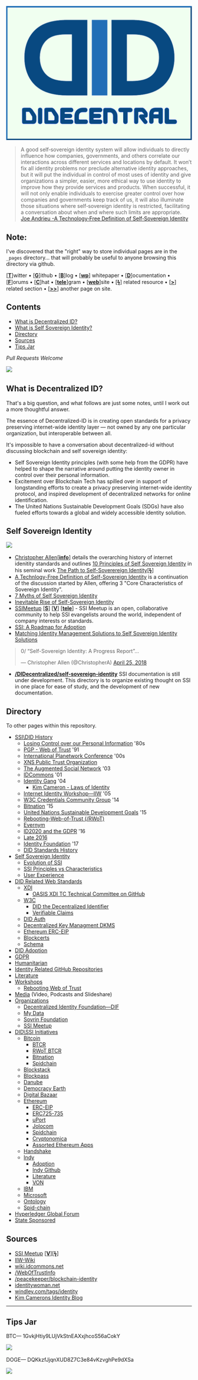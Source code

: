 <center><img src="assets/img/didecentral.png"/></center>


>A good self‐sovereign identity system will allow individuals to directly influence how companies, governments, and others correlate our interactions across different services and locations by default. It won’t fix all identity problems nor preclude alternative identity approaches, but it will put the individual in control of most uses of identity and give organizations a simpler, easier, more ethical way to use identity to improve how they provide services and products. When successful, it will not only enable individuals to exercise greater control over how companies and governments keep track of us, it will also illuminate those situations where self‐sovereign identity is restricted, facilitating a conversation about when and where such limits are appropriate. [Joe Andrieu -A Technology‐Free Definition of Self‐Sovereign Identity](https://github.com/jandrieu/rebooting-the-web-of-trust-fall2016/blob/master/topics-and-advance-readings/a-technology-free-definition-of-self-sovereign-identity.pdf)

## Note:

I've discovered that the "right" way to store individual pages are in the `_pages` directory... that will probably be useful to anyone browsing this directory via github.


[[**T**](#contents)]witter • [[**G**](#contents)]ithub • [[**B**](#contents)]log • [[**wp**](#contents)] whitepaper • [[**D**](#contents)]ocumentation • [[**F**](#contents)]orums • [[**C**](#contents)]hat • [[**tele**](#contents)]gram • [[**web**](#contents)]site
• [[**ϟ**](#contents)] related resource • [[**>**](#contents)] related section • [[**>>**](#contents)] another page on site.

## Contents
* [What is Decentralized ID?](#what-is-decentralized-id)
* [What is Self Sovereign Identity?](#self-sovereign-identity)
* [Directory](#directory)
* [Sources](#sources)
* [Tips Jar](#tips-jar)

*Pull Requests Welcome*




![](https://i.imgur.com/9KpJRDr.png)


## What is Decentralized ID?

That's a big question, and what follows are just some notes, until I work out a more thoughtful answer.

The essence of Decentralized-ID is in creating open standards for a privacy preserving internet-wide identity layer — not owned by any one particular organization, but interoperable between all.

It's impossible to have a conversation about decentralized-id without discussing blockchain and self sovereign identity: 
  * Self Sovereign Identity principles (with some help from the GDPR) have helped to shape the narrative around putting the identity owner in control over their personal information.
  * Excitement over Blockchain Tech has spilled over in support of longstanding efforts to create a privacy preserving internet-wide identity protocol, and inspired development of decentralized networks for online identification. 
  * The United Nations Sustainable Development Goals (SDGs) have also fueled efforts towards a global and widely accessible identity solution.



## Self Sovereign Identity

![](https://imgur.com/3zz62kpl.png)


* [Christopher Allen](http://www.lifewithalacrity.com/)[[**info**](https://christophera.info/)] details the overarching history of internet idenitity standards and outlines [10 Principles of Self Sovereign Identity](https://github.com/WebOfTrustInfo/self-sovereign-identity/blob/master/self-sovereign-identity-principles.md) in his seminal work [The Path to Self-Soverereign Identity](http://www.lifewithalacrity.com/2016/04/the-path-to-self-soverereign-identity.html)[[**ϟ**](https://www.coindesk.com/path-self-sovereign-identity/amp/)]
* <a href="https://github.com/jandrieu/rebooting-the-web-of-trust-fall2016/raw/master/topics-and-advance-readings/a-technology-free-definition-of-self-sovereign-identity.pdf"><u>A Technlogy-Free Definition of Self-Sovereign Identity</u></a> is a continuation of the discussion started by Allen, offering 3 "Core Characteristics of Sovereign Identity".
* [7 Myths of Self Sovereign Identity](https://medium.com/evernym/7-myths-of-self-sovereign-identity-67aea7416b1)
* [Inevitable Rise of Self-Sovereign Identity](https://sovrin.org/wp-content/uploads/2018/03/The-Inevitable-Rise-of-Self-Sovereign-Identity.pdf)
* [SSIMeetup](http://ssimeetup.org/) [[**S**](https://www.slideshare.net/SSIMeetup/presentations)] [[**V**](https://www.youtube.com/channel/UCSqSTlKdbbCM1muGOhDa3Og)] [[**tele**](https://t.me/SSIMeetup)]
\- SSI Meetup is an open, collaborative community to help SSI evangelists around the world, independent of company interests or standards. 
* [SSI: A Roadmap for Adoption](https://github.com/WebOfTrustInfo/rebooting-the-web-of-trust-spring2018/blob/master/final-documents/a-roadmap-for-ssi.md)
* [Matching Identity Management Solutions to Self Sovereign Identity Solutions](https://www.slideshare.net/TommyKoens/matching-identity-management-solutions-to-selfsovereign-identity-principles)
<blockquote class="twitter-tweet" data-lang="en"><p lang="en" dir="ltr">0/ “Self-Sovereign Identity: A Progress Report”…</p>&mdash; Christopher Allen (@ChristopherA) <a href="https://twitter.com/ChristopherA/status/989120215702261761?ref_src=twsrc%5Etfw">April 25, 2018</a></blockquote>

* **[/DIDecentralized/self-sovereign-identity](self-sovereign-identity)** SSI documentation is still under development. This directory is to organize existing thought on SSI in one place for ease of study, and the development of new documentation.






## Directory
To other pages within this repository.

  * [SSI\DID History](_pages/history.md) 
    * [Losing Control over our Personal Information](_pages/history.md#losing-control-over-our-personal-information-) '80s
    * [PGP - Web of Trust](_pages/history.md#pgp---web-of-trust-) '91
    * [International Planetwork Conference](_pages/history.md#international-planetwork-conference-) '00s
    * [XNS Public Trust Organization](_pages/history.md#xns-public-trust-organization-)
    * [The Augmented Social Network](_pages/history.md#augmented-social-network-) '03
    * [IDCommons](_pages/history.md#idcommons-) '01
    * [Identity Gang](_pages/history.md#identity-gang-) '04
      * [Kim Cameron - Laws of Identity](_pages/history.md#kim-cameron---laws-of-identity-) 
    * [Internet Identity Workshop—IIW](_pages/history.md#internet-identity-workshop-) '05
    * [W3C Credentials Community Group](_pages/history.md#w3c-credentials-community-group-) '14 
    * [Bitnation](_pages/history.md#bitnation-) '15
    * [United Nations Sustainable Development Goals](_pages/history.md#united-nations-sustainable-development-goals-) '15
    * [Rebooting-Web-of-Trust (/RWoT)](_pages/history.md#rebooting-the-web-of-trust-)
    * [Evernym](_pages/history.md#evernym)
    * [ID2020 and the GDPR](_pages/history.md#id2020-and-the-gdpr-) '16
    * [Late 2016](_pages/history.md#late-2016)
    * [Identity Foundation](_pages/history.md#identity-foundation-) '17
    * [DID Standards History](_pages/history.md#standards-history-)
* [Self Sovereign Identity](_pages/self-sovereign-identity) 
  * [Evolution of SSI](_pages/self-sovereign-identity/evolution-of-ssi.md) 
  * [SSI Principles vs Characteristics](_pages/self-sovereign-identity/ssi-principles-vs-characteristics.md) 
  * [User Experience](_pages/self-sovereign-identity/user-experience.md) 
* [DID Related Web Standards](_pages/standards) 
  * [XDI](_pages/standards/#xdi) 
    * [OASIS XDI TC Technical Committee on GitHub](_pages/standards/#oasis-xdi-tech-committee-on-github) 
  * [W3C](_pages/standards/#w3c) 
    * [DID the Decentralized Identifier](_pages/standards/#did-the-decentralized-identifier) 
    * [Verifiable Claims](_pages/standards/#verifiable-claims) 
  * [DID Auth](_pages/standards/#did-auth) 
  * [Decentralized Key Managment DKMS](_pages/standards/#decentralized-key-management-agents) 
  * [Ethereum ERC-EIP](_pages/standards/#ethereum-erc-eip)
  * [Blockcerts](_pages/standards/#blockcerts) 
  * [Schema](_pages/standards/#schema) 
* [DID Adoption](_pages/adoption.md) 
* [GDPR](_pages/gdpr.md) 
* [Humanitarian](_pages/humanitarian.md) 
* [Identity Related GitHub Repositories](_pages/identity-github.md) 
* [Literature](_pages/literature.md) 
* [Workshops](_pages/workshops) 
  * [Rebooting Web of Trust](_pages/workshops/rebooting-web-of-trust.md) 
* [Media](_pages/media.md)  (Video, Podcasts and Slideshare) 
* [Organizations](_pages/organizations) 
  * [Decentralized Identity Foundation—DIF](_pages/organizations/identity-foundation.md) 
  * [My Data](_pages/organizations/mydata.md)
  * [Sovrin Foundation](_pages/organizations/sovrin-foundation.md) 
  * [SSI Meetup](_pages/organizations/ssi-meetup.md)
* [DID\SSI Initiatives](_pages/id-initiatives) 
  * [Bitcoin](_pages/id-initiatives/bitcoin.md) 
    * [BTCR](_pages/id-initiatives/bitcoin.md#btcr)
    * [RWoT BTCR](_pages/id-initiatives/bitcoin.md#rwot-btcr)
    * [Bitnation](_pages/id-initiatives/bitcoin.md#bitnation)
    * [Spidchain](_pages/id-initiatives/bitcoin.md#spidchain) 
  * [Blockstack](_pages/id-initiatives/blockstack.md)
  * [Blockpass](_pages/id-initiatives/blockpass.md)
  * [Danube](_pages/id-initiatives/danube.md)
  * [Democracy Earth](_pages/id-initiatives/democracy-earth.md)
  * [Digital Bazaar](_pages/id-initiatives/digital-bazaar.md)
  * [Ethereum](_pages/id-initiatives/ethereum/) 
    * [ERC-EIP](_pages/id-initiatives/ethereum/#erc-eip) 
    * [ERC725-735](_pages/id-initiatives/ethereum/erc725-735)
    * [uPort](_pages/id-initiatives/ethereum/uport.md) 
    * [Jolocom](_pages/id-initiatives/ethereum/#jolocom) 
    * [Spidchain](_pages/id-initiatives/ethereum/#spidchain) 
    * [Cryptonomica](_pages/id-initiatives/ethereum/cryptonomica.md) 
    * [Assorted Ethereum Apps](_pages/id-initiatives/ethereum/#assorted-ethereum-apps) 
  * [Handshake](_pages/id-initiatives/handshake.md)
  * [Indy](_pages/id-initiatives/indy-ecosystem/) 
    * [Adoption](_pages/id-initiatives/indy-ecosystem/adoption.md) 
    * [Indy Github](_pages/id-initiatives/indy-ecosystem/indy-github.md) 
    * [Literature](_pages/id-initiatives/indy-ecosystem/literature.md) 
    * [VON](_pages/id-initiatives/indy-ecosystem/VON.md) 
  * [IBM](_pages/id-initiatives/ibm.md) 
  * [Microsoft](_pages/id-initiatives/microsoft.md) 
  * [Ontology](_pages/id-initiatives/ontology.md)
  * [Spid-chain](_pages/id-initiatives/spid-chain.md)
* [Hyperledger Global Forum](_pages/hgf-2018/) 
* [State Sponsored](_pages/state-sponsored.md) 



## Sources
* [SSI Meetup](http://ssimeetup.org/) [[**V**](https://www.youtube.com/channel/UCSqSTlKdbbCM1muGOhDa3Og)][[**ϟ**](https://www.slideshare.net/SSIMeetup/presentations/)] 
* [IIW-Wiki](https://iiw.idcommons.net/Main_Page)
* [wiki.idcommons.net](http://wiki.idcommons.net/Main_Page)
* [/WebOfTrustInfo](https://github.com/WebOfTrustInfo/)
* [/peacekeeper/blockchain-identity](https://github.com/peacekeeper/blockchain-identity)
* [identitywoman.net](https://identitywoman.net/)
* [windley.com/tags/identity](http://www.windley.com/tags/identity.shtml)
* [Kim Camerons Identity Blog](https://identityblog.com)

---

## Tips Jar

BTC— 1GvkjHtiy9LUjVkStnEAXxjhcoS56aCokY

![](https://imgur.com/yXLLm9Bl.png) 

DOGE— DQKkzfJjqnXUD8Z7C3e84vKzvghPe9dXSa

<img src="https://imgur.com/z316u0c.png" width="150"> 
 
